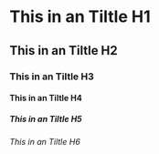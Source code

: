 # This in an Tiltle H1
## This in an Tiltle H2
### This in an Tiltle H3
#### This in an Tiltle H4
##### This in an Tiltle H5
###### This in an Tiltle H6
